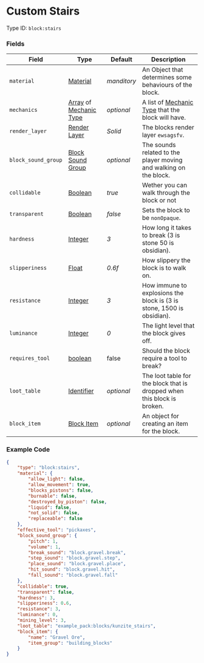 # Custom Stairs

Type ID: `block:stairs`

### Fields

   Field           | Type | Default | Description
-------------------|------|---------|-------------
`material` | [Material](../data_types/materials.md) | *manditory* | An Object that determines some behaviours of the block.
`mechanics` | [Array](../data_types/array.md) of [Mechanic Type](../mechanic_types.md) | *optional* | A list of [Mechanic Type](../mechanic_types.md) that the block will have.
`render_layer` | [Render Layer](../data_types/render_layer.md) | *Solid* | The blocks render layer `ewsagsfv`.
`block_sound_group` | [Block Sound Group](../data_types/sounds.md) | *optional* | The sounds related to the player moving and walking on the block.
`collidable` | [Boolean](../data_types/boolean.md) | *true* | Wether you can walk through the block or not
`transparent` | [Boolean](../data_types/boolean.md) | *false* | Sets the block to be `nonOpaque`.
`hardness` | [Integer](../data_types/integer.md) | *3* | How long it takes to break (3 is stone 50 is obsidian).
`slipperiness` | [Float](../data_types/float.md) | *0.6f* | How slippery the block is to walk on.
`resistance` | [Integer](../data_types/integer.md) | *3* | How immune to explosions the block is (3 is stone, 1500 is obsidian).
`luminance` | [Integer](../data_types/integer.md) | *0* | The light level that the block gives off.
`requires_tool` | [boolean](../data_types/boolean.md) | false | Should the block require a tool to break?
`loot_table` | [Identifier](../data_types/identifier.md) | *optional* | The loot table for the block that is dropped when this block is broken.
`block_item` | [Block Item](../items/generic.md) | *optional* | An object for creating an item for the block.

### Example Code

```json
{
	"type": "block:stairs",
	"material": {
		"allow_light": false,
		"allow_movement": true,
		"blocks_pistons": false,
		"burnable": false,
		"destroyed_by_piston": false,
		"liquid": false,
		"not_solid": false,
		"replaceable": false
	},
	"effective_tool": "pickaxes",
	"block_sound_group": {
		"pitch": 1,
		"volume": 1,
		"break_sound": "block.gravel.break",
		"step_sound": "block.gravel.step",
		"place_sound": "block.gravel.place",
		"hit_sound": "block.gravel.hit",
		"fall_sound": "block.gravel.fall"
	},
	"collidable": true,
	"transparent": false,
	"hardness": 3,
	"slipperiness": 0.6,
	"resistance": 3,
	"luminance": 0,
	"mining_level": 3,
	"loot_table": "example_pack:blocks/kunzite_stairs",
	"block_item": {
		"name": "Gravel Ore",
		"item_group": "building_blocks"
	}
}
```
